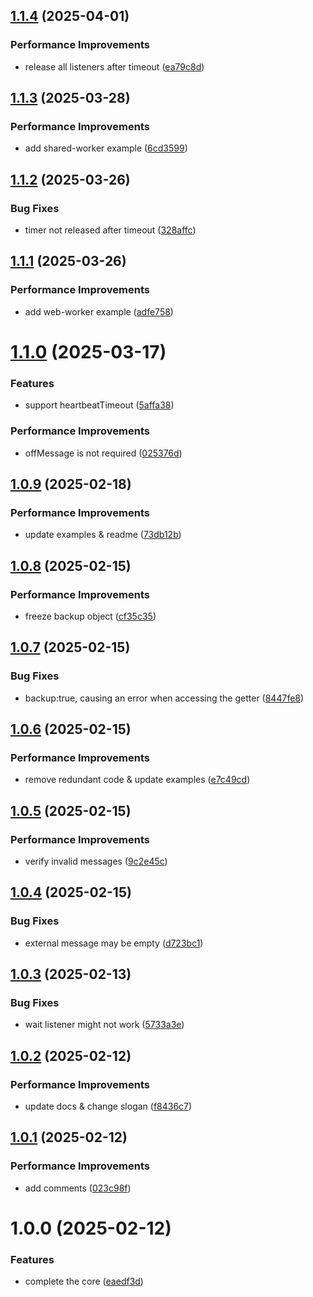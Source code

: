 ## [1.1.4](https://github.com/molvqingtai/comctx/compare/v1.1.3...v1.1.4) (2025-04-01)


### Performance Improvements

* release all listeners after timeout ([ea79c8d](https://github.com/molvqingtai/comctx/commit/ea79c8dc21e242bfbf584a24ed559774f2a95a92))

## [1.1.3](https://github.com/molvqingtai/comctx/compare/v1.1.2...v1.1.3) (2025-03-28)


### Performance Improvements

* add shared-worker example ([6cd3599](https://github.com/molvqingtai/comctx/commit/6cd359938d4f1dcc457f459b80e96b2422490012))

## [1.1.2](https://github.com/molvqingtai/comctx/compare/v1.1.1...v1.1.2) (2025-03-26)


### Bug Fixes

* timer not released after timeout ([328affc](https://github.com/molvqingtai/comctx/commit/328affc712a580d203f93a71011ba757c46db73e))

## [1.1.1](https://github.com/molvqingtai/comctx/compare/v1.1.0...v1.1.1) (2025-03-26)


### Performance Improvements

* add web-worker example ([adfe758](https://github.com/molvqingtai/comctx/commit/adfe7580aed8e32b3c40410976377f0755f218de))

# [1.1.0](https://github.com/molvqingtai/comctx/compare/v1.0.9...v1.1.0) (2025-03-17)


### Features

* support heartbeatTimeout ([5affa38](https://github.com/molvqingtai/comctx/commit/5affa385782ab99dbf38d377311a3da80a294890))


### Performance Improvements

* offMessage is not required ([025376d](https://github.com/molvqingtai/comctx/commit/025376d0972a9e027505f9fa17f47a59f5b0c907))

## [1.0.9](https://github.com/molvqingtai/comctx/compare/v1.0.8...v1.0.9) (2025-02-18)


### Performance Improvements

* update examples & readme ([73db12b](https://github.com/molvqingtai/comctx/commit/73db12b2899d35f64153e0b7893cb94d8195a148))

## [1.0.8](https://github.com/molvqingtai/comctx/compare/v1.0.7...v1.0.8) (2025-02-15)


### Performance Improvements

* freeze backup object ([cf35c35](https://github.com/molvqingtai/comctx/commit/cf35c35a0c0229109c6cba88153648dbba488d23))

## [1.0.7](https://github.com/molvqingtai/comctx/compare/v1.0.6...v1.0.7) (2025-02-15)


### Bug Fixes

* backup:true, causing an error when accessing the getter ([8447fe8](https://github.com/molvqingtai/comctx/commit/8447fe84c63bdfffabb0c894ec91cca65875cb33))

## [1.0.6](https://github.com/molvqingtai/comctx/compare/v1.0.5...v1.0.6) (2025-02-15)


### Performance Improvements

* remove redundant code & update examples ([e7c49cd](https://github.com/molvqingtai/comctx/commit/e7c49cd980c2f5026253a7448e1eadd20e813232))

## [1.0.5](https://github.com/molvqingtai/comctx/compare/v1.0.4...v1.0.5) (2025-02-15)


### Performance Improvements

* verify invalid messages ([9c2e45c](https://github.com/molvqingtai/comctx/commit/9c2e45cb243cd85c0e0d46af45e49e10b877be2a))

## [1.0.4](https://github.com/molvqingtai/comctx/compare/v1.0.3...v1.0.4) (2025-02-15)


### Bug Fixes

* external message may be empty ([d723bc1](https://github.com/molvqingtai/comctx/commit/d723bc1ae2ce16e91b40313e75928231a87064df))

## [1.0.3](https://github.com/molvqingtai/comctx/compare/v1.0.2...v1.0.3) (2025-02-13)


### Bug Fixes

* wait listener might not work ([5733a3e](https://github.com/molvqingtai/comctx/commit/5733a3ee88e8394ccfe5040eaf0b90b99b06e790))

## [1.0.2](https://github.com/molvqingtai/comctx/compare/v1.0.1...v1.0.2) (2025-02-12)


### Performance Improvements

* update docs & change slogan ([f8436c7](https://github.com/molvqingtai/comctx/commit/f8436c73e88bef6baa8d7fd52d5c545770292dd8))

## [1.0.1](https://github.com/molvqingtai/comctx/compare/v1.0.0...v1.0.1) (2025-02-12)


### Performance Improvements

* add comments ([023c98f](https://github.com/molvqingtai/comctx/commit/023c98fc5cc1fa5fa52679d4fa558b9fa601ab49))

# 1.0.0 (2025-02-12)


### Features

* complete the core ([eaedf3d](https://github.com/molvqingtai/comctx/commit/eaedf3d9100b34f9ce8b25899cb3991216b37847))

